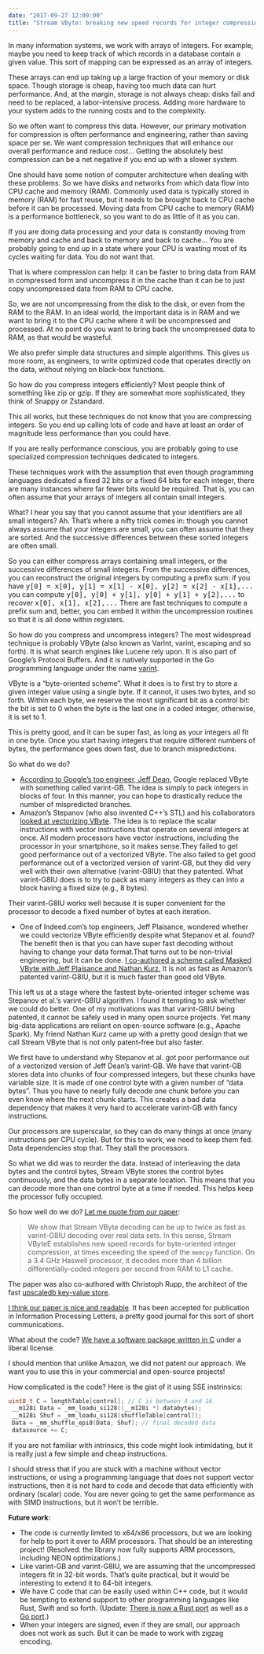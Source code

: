 ```yaml
---
date: "2017-09-27 12:00:00"
title: "Stream VByte: breaking new speed records for integer compression"
---
```




In many information systems, we work with arrays of integers. For example, maybe you need to keep track of which records in a database contain a given value. This sort of mapping can be expressed as an array of integers.

These arrays can end up taking up a large fraction of your memory or disk space. Though storage is cheap, having too much data can hurt performance. And, at the margin, storage is not always cheap: disks fail and need to be replaced, a labor-intensive process. Adding more hardware to your system adds to the running costs and to the complexity.

So we often want to compress this data. However, our primary motivation for compression is often performance and engineering, rather than saving space per se. We want compression techniques that will enhance our overall performance and reduce cost&hellip; Getting the absolutely best compression can be a net negative if you end up with a slower system.

One should have some notion of computer architecture when dealing with these problems. So we have disks and networks from which data flow into CPU cache and memory (RAM). Commonly used data is typically stored in memory (RAM) for fast reuse, but it needs to be brought back to CPU cache before it can be processed. Moving data from CPU cache to memory (RAM) is a performance bottleneck, so you want to do as little of it as you can.

If you are doing data processing and your data is constantly moving from memory and cache and back to memory and back to cache&hellip; You are probably going to end up in a state where your CPU is wasting most of its cycles waiting for data. You do not want that.

That is where compression can help: it can be faster to bring data from RAM in compressed form and uncompress it in the cache than it can be to just copy uncompressed data from RAM to CPU cache.

So, we are not uncompressing from the disk to the disk, or even from the RAM to the RAM. In an ideal world, the important data is in RAM and we want to bring it to the CPU cache where it will be uncompressed and processed. At no point do you want to bring back the uncompressed data to RAM, as that would be wasteful.

We also prefer simple data structures and simple algorithms. This gives us more room, as engineers, to write optimized code that operates directly on the data, without relying on black-box functions.

So how do you compress integers efficiently? Most people think of something like zip or gzip. If they are somewhat more sophisticated, they think of Snappy or Zstandard.

This all works, but these techniques do not know that you are compressing integers. So you end up calling lots of code and have at least an order of magnitude less performance than you could have.

If you are really performance conscious, you are probably going to use specialized compression techniques dedicated to integers.

These techniques work with the assumption that even though programming languages dedicated a fixed 32 bits or a fixed 64 bits for each integer, there are many instances where far fewer bits would be required. That is, you can often assume that your arrays of integers all contain small integers.

What? I hear you say that you cannot assume that your identifiers are all small integers? Ah. That&rsquo;s where a nifty trick comes in: though you cannot always assume that your integers are small, you can often assume that they are sorted. And the successive differences between these sorted integers are often small.

So you can either compress arrays containing small integers, or the successive differences of small integers. From the successive differences, you can reconstruct the original integers by computing a prefix sum: if you have <tt>y[0] = x[0], y[1] = x[1] - x[0], y[2] = x[2] - x[1],...</tt> you can compute <tt>y[0], y[0] + y[1], y[0] + y[1] + y[2],...</tt> to recover <tt>x[0], x[1], x[2],...</tt> There are fast techniques to compute a prefix sum and, better, you can embed it within the uncompression routines so that it is all done within registers.

So how do you compress and uncompress integers? The most widespread technique is probably VByte (also known as VarInt, varint, escaping and so forth). It is what search engines like Lucene rely upon. It is also part of Google&rsquo;s Protocol Buffers. And it is natively supported in the Go programming language under the name [varint](https://golang.org/pkg/encoding/binary/).

VByte is a &ldquo;byte-oriented scheme&rdquo;. What it does is to first try to store a given integer value using a single byte. If it cannot, it uses two bytes, and so forth. Within each byte, we reserve the most significant bit as a control bit: the bit is set to 0 when the byte is the last one in a coded integer, otherwise, it is set to 1.

This is pretty good, and it can be super fast, as long as your integers all fit in one byte. Once you start having integers that require different numbers of bytes, the performance goes down fast, due to branch mispredictions.

So what do we do?

- [According to Google&rsquo;s top engineer, Jeff Dean](https://dl.acm.org/citation.cfm?doid=1498759.1498761), Google replaced VByte with something called varint-GB. The idea is simply to pack integers in blocks of four. In this manner, you can hope to drastically reduce the number of mispredicted branches.
- Amazon&rsquo;s Stepanov (who also invented C++&rsquo;s STL) and his collaborators [looked at vectorizing VByte](https://dl.acm.org/citation.cfm?doid=2063576.2063627). The idea is to replace the scalar instructions with vector instructions that operate on several integers at once. All modern processors have vector instructions, including the processor in your smartphone, so it makes sense.They failed to get good performance out of a vectorized VByte. The also failed to get good performance out of a vectorized version of varint-GB, but they did very well with their own alternative (varint-G8IU) that they patented. What varint-G8IU does is to try to pack as many integers as they can into a block having a fixed size (e.g., 8 bytes).

Their varint-G8IU works well because it is super convenient for the processor to decode a fixed number of bytes at each iteration.
- One of Indeed.com&rsquo;s top engineers, Jeff Plaisance, wondered whether we could vectorize VByte efficiently despite what Stepanov et al. found? The benefit then is that you can have super fast decoding without having to change your data format.That turns out to be non-trivial engineering, but it can be done. [I co-authored a scheme called Masked VByte with Jeff Plaisance and Nathan Kurz.](http://maskedvbyte.org) It is not as fast as Amazon&rsquo;s patented varint-G8IU, but it is much faster than good old VByte.


This left us at a stage where the fastest byte-oriented integer scheme was Stepanov et al.&rsquo;s varint-G8IU algorithm. I found it tempting to ask whether we could do better. One of my motivations was that varint-G8IU being patented, it cannot be safely used in many open source projects. Yet many big-data applications are reliant on open-source software (e.g., Apache Spark). My friend Nathan Kurz came up with a pretty good design that we call Stream VByte that is not only patent-free but also faster.

We first have to understand why Stepanov et al. got poor performance out of a vectorized version of Jeff Dean&rsquo;s varint-GB. We have that varint-GB stores data into chunks of four compressed integers, but these chunks have variable size. It is made of one control byte with a given number of &ldquo;data bytes&rdquo;. Thus you have to nearly fully decode one chunk before you can even know where the next chunk starts. This creates a bad data dependency that makes it very hard to accelerate varint-GB with fancy instructions.

Our processors are superscalar, so they can do many things at once (many instructions per CPU cycle). But for this to work, we need to keep them fed. Data dependencies stop that. They stall the processors.

So what we did was to reorder the data. Instead of interleaving the data bytes and the control bytes, Stream VByte stores the control bytes continuously, and the data bytes in a separate location. This means that you can decode more than one control byte at a time if needed. This helps keep the processor fully occupied.

So how well do we do? [Let me quote from our paper](https://arxiv.org/abs/1709.08990):

> We show that Stream VByte decoding can be up to twice as fast as varint-G8IU decoding over real data sets. In this sense, Stream VByteE establishes new speed records for byte-oriented integer compression, at times exceeding the speed of the `memcpy` function. On a 3.4 GHz Haswell processor, it decodes more than 4 billion differentially-coded integers per second from RAM to L1 cache.


The paper was also co-authored with Christoph Rupp, the architect of the fast [upscaledb key-value store](https://upscaledb.com).

[I think our paper is nice and readable](https://arxiv.org/abs/1709.08990). It has been accepted for publication in Information Processing Letters, a pretty good journal for this sort of short communications.

What about the code? [We have a software package written in C](https://github.com/lemire/streamvbyte) under a liberal license.

I should mention that unlike Amazon, we did not patent our approach. We want you to use this in your commercial and open-source projects!

How complicated is the code? Here is the gist of it using SSE instrinsics:
```C
uint8_t C = lengthTable[control]; // C is between 4 and 16 
 __m128i Data = _mm_loadu_si128((__m128i *) databytes);
 __m128i Shuf = _mm_loadu_si128(shuffleTable[control]);
 Data = _mm_shuffle_epi8(Data, Shuf); // final decoded data  
 datasource += C;
```


If you are not familiar with intrinsics, this code might look intimidating, but it is really just a few simple and cheap instructions.

I should stress that if you are stuck with a machine without vector instructions, or using a programming language that does not support vector instructions, then it is not hard to code and decode that data efficiently with ordinary (scalar) code. You are never going to get the same performance as with SIMD instructions, but it won&rsquo;t be terrible.

__Future work__:

- The code is currently limited to x64/x86 processors, but we are looking for help to port it over to ARM processors. That should be an interesting project! (Resolved: the library now fully supports ARM processors, including NEON optimizations.)
- Like varint-GB and varint-G8IU, we are assuming that the uncompressed integers fit in 32-bit words. That&rsquo;s quite practical, but it would be interesting to extend it to 64-bit integers.
- We have C code that can be easily used within C++ code, but it would be tempting to extend support to other programming languages like Rust, Swift and so forth. (Update: [There is now a Rust port](https://bitbucket.org/marshallpierce/stream-vbyte-rust) as well as a [Go port](https://github.com/nelz9999/stream-vbyte-go).)
- When your integers are signed, even if they are small, our approach does not work as such. But it can be made to work with zigzag encoding.


